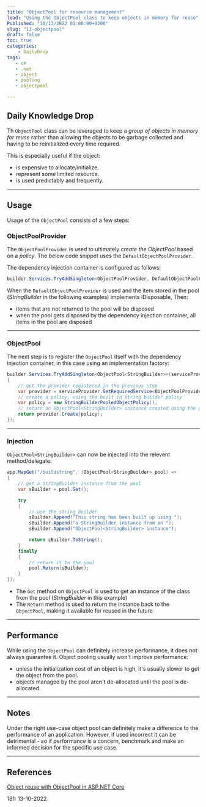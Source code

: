 ```yaml
---
title: "ObjectPool for resource management"
lead: "Using the ObjectPool class to keep objects in memory for reuse"
Published: "10/13/2022 01:00:00+0200"
slug: "13-objectpool"
draft: false
toc: true
categories:
    - DailyDrop
tags:
   - c#
   - .net
   - object
   - pooling
   - objectpool

---
```


## Daily Knowledge Drop

Th `ObjectPool` class can be leveraged to keep a _group of objects in memory for reuse_ rather than allowing the objects to be garbage collected and having to be reinitialized every time required.

This is especially useful if the object:

- is expensive to allocate/initialize.
- represent some limited resource.
- is used predictably and frequently.

---

## Usage

Usage of the `ObjectPool` consists of a few steps:

### ObjectPoolProvider

The `ObjectPoolProvider` is used to ultimately _create the ObjectPool_ based on a _policy_. The below code snippet uses the `DefaultObjectPoolProvider`.

The dependency injection container is configured as follows:

``` csharp
builder.Services.TryAddSingleton<ObjectPoolProvider, DefaultObjectPoolProvider>();
```

When the `DefaultObjectPoolProvider` is used and the item stored in the pool (_StringBuilder_ in the following examples) implements IDisposable, Then:
- items that are not returned to the pool will be disposed
- when the pool gets disposed by the dependency injection container, all items in the pool are disposed

---

### ObjectPool

The next step is to register the `ObjectPool` itself with the dependency injection container, in this case using an implementation factory:

``` csharp
builder.Services.TryAddSingleton<ObjectPool<StringBuilder>>(serviceProvider =>
{
    // get the provider registered in the previous step
    var provider = serviceProvider.GetRequiredService<ObjectPoolProvider>();
    // create a policy, using the built in string builder policy
    var policy = new StringBuilderPooledObjectPolicy();
    // return an ObjectPool<StringBuilder> instance created using the policy
    return provider.Create(policy);
});
```

---

### Injection

`ObjectPool<StringBuilder>` can now be injected into the relevent method/delegate:

``` csharp
app.MapGet("/buildstring", (ObjectPool<StringBuilder> pool) =>
{
    // get a StringBuilder instance from the pool
    var sBuilder = pool.Get();

    try
    {
        // use the string builder
        sBuilder.Append("This string has been built up using ");
        sBuilder.Append("a StringBuilder instance from an ");
        sBuilder.Append("ObjectPool<StringBuilder> instance");

        return sBuilder.ToString();
    }
    finally
    {
        // return it to the pool
        pool.Return(sBuilder);
    }
});
```

- The `Get` method on `ObjectPool` is used to get an instance of the class from the pool (_StringBuilder_ in this example)
- The `Return` method is used to return the instance back to the `ObjectPool`, making it available for reused in the future

---

## Performance

While using the `ObjectPool` can definitely increase performance, it does not always guarantee it. Object pooling usually won't improve performance:
- unless the initialization cost of an object is high, it's usually slower to get the object from the pool.
- objects managed by the pool aren't de-allocated until the pool is de-allocated.

---

## Notes

Under the right use-case object pool can definitely make a difference to the performance of an application. However, if used incorrect it can be detrimental - so if performance is a concern, benchmark and make an informed decision for the specific use case.

---

## References

[Object reuse with ObjectPool in ASP.NET Core](https://learn.microsoft.com/en-us/aspnet/core/performance/objectpool?view=aspnetcore-6.0)   

<?# DailyDrop ?>181: 13-10-2022<?#/ DailyDrop ?>
